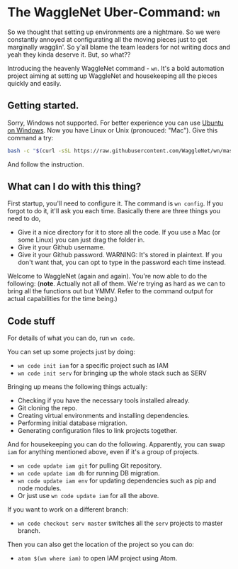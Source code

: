 # The WaggleNet Uber-Command: `wn`

So we thought that setting up environments are a nightmare. So we were constantly annoyed at configurating all the moving pieces just to get marginally wagglin'. So y'all blame the team leaders for not writing docs and yeah they kinda deserve it. But, so what??

Introducing the heavenly WaggleNet command - `wn`. It's a bold automation project aiming at setting up WaggleNet and housekeeping all the pieces quickly and easily.

## Getting started.

Sorry, Windows not supported. For better experience you can use [Ubuntu on Windows](https://tutorials.ubuntu.com/tutorial/tutorial-ubuntu-on-windows#0). Now you have Linux or Unix (pronouced: "Mac"). Give this command a try:

```bash
bash -c "$(curl -sSL https://raw.githubusercontent.com/WaggleNet/wn/master/install.sh?$(date +%s))"
```

And follow the instruction.

## What can I do with this thing?

First startup, you'll need to configure it. The command is `wn config`. If you forgot to do it, it'll ask you each time. Basically there are three things you need to do,

- Give it a nice directory for it to store all the code. If you use a Mac (or some Linux) you can just drag the folder in.
- Give it your Github username.
- Give it your Github password. WARNING: It's stored in plaintext. If you don't want that, you can opt to type in the password each time instead.

Welcome to WaggleNet (again and again). You're now able to do the following: (**note**. Actually not all of them. We're trying as hard as we can to bring all the functions out but YMMV. Refer to the command output for actual capabilities for the time being.)

## Code stuff

For details of what you can do, run `wn code`.

You can set up some projects just by doing:
- `wn code init iam` for a specific project such as IAM
- `wn code init serv` for bringing up the whole stack such as SERV

Bringing up means the following things actually:
- Checking if you have the necessary tools installed already.
- Git cloning the repo.
- Creating virtual environments and installing dependencies.
- Performing initial database migration.
- Generating configuration files to link projects together.

And for housekeeping you can do the following. Apparently, you can swap `iam` for anything mentioned above, even if it's a group of projects.
- `wn code update iam git` for pulling Git repository.
- `wn code update iam db` for running DB migration.
- `wn code update iam env` for updating dependencies such as pip and node modules.
- Or just use `wn code update iam` for all the above.

If you want to work on a different branch:
- `wn code checkout serv master` switches all the `serv` projects to master branch.

Then you can also get the location of the project so you can do:
- `atom $(wn where iam)` to open IAM project using Atom.

